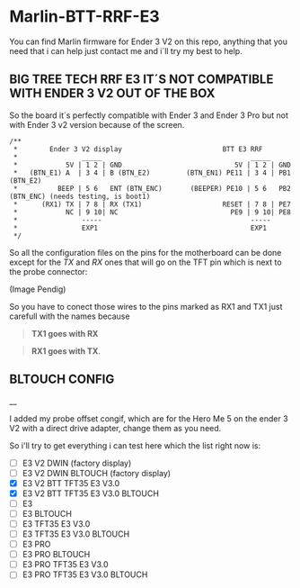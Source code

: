 # Marlin-BTT-RRF-E3
You can find Marlin firmware for Ender 3 V2 on this repo, anything that you need that i can help just contact me and i´ll try my best to help.

## BIG TREE TECH RRF E3 IT´S NOT COMPATIBLE WITH ENDER 3 V2 OUT OF THE BOX

So the board it´s perfectly compatible with Ender 3 and Ender 3 Pro but not with Ender 3 v2 version because of the screen.

    /**
     *        Ender 3 V2 display                         BTT E3 RRF
     *                _____                                     _____
     *            5V | 1 2 | GND                            5V | 1 2 | GND
     *   (BTN_E1) A  | 3 4 | B (BTN_E2)         (BTN_EN1) PE11 | 3 4 | PB1 (BTN_E2)
     *          BEEP | 5 6   ENT (BTN_ENC)       (BEEPER) PE10 | 5 6   PB2 (BTN_ENC) (needs testing, is boot1)
     *      (RX1) TX | 7 8 | RX (TX1)                    RESET | 7 8 | PE7
     *            NC | 9 10| NC                            PE9 | 9 10| PE8 
     *                -----                                     -----
     *                EXP1                                      EXP1
     */
     
So all the configuration files on the pins for the motherboard can be done except for the   *TX* and *RX* ones that will go on the   TFT pin which is next to the probe connector:

(Image Pendig)

So you have to conect those wires to the pins marked as RX1 and TX1 just carefull with the names because 
>__TX1 goes with RX__

>__RX1 goes with TX__.

## BLTOUCH CONFIG
__

I added my probe offset congif, which are for the Hero Me 5 on the ender 3 V2 with a direct drive adapter, change them as you need.


So i'll try to get everything i can test here which the list right now is:

- [ ] E3 V2 DWIN (factory display)
- [ ] E3 V2 DWIN BLTOUCH (factory display)
- [x] E3 V2 BTT TFT35 E3 V3.0
- [x] E3 V2 BTT TFT35 E3 V3.0 BLTOUCH
- [ ] E3  
- [ ] E3 BLTOUCH 
- [ ] E3 TFT35 E3 V3.0
- [ ] E3 TFT35 E3 V3.0 BLTOUCH
- [ ] E3 PRO  
- [ ] E3 PRO BLTOUCH 
- [ ] E3 PRO TFT35 E3 V3.0
- [ ] E3 PRO TFT35 E3 V3.0 BLTOUCH
